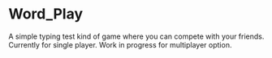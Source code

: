 # Word_Play

A simple typing test kind of game where you can compete with your friends. Currently for single player. Work in progress for multiplayer option.
